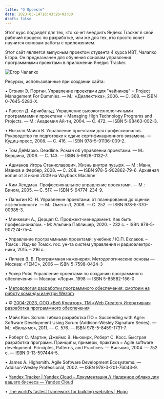 ```yaml
---
title: "О Проекте"
date: 2023-05-14T16:43:26+03:00
draft: false
---
```

Этот курс подойдёт для тех, кто хочет внедрить Яндекс Tracker в свой рабочий процесс по разработке, или же для тех, кто просто хочет научится основам работы с приложением.

Этот сайт является выпусным проектом студента 4 курса ИВТ, Чалапко Егора. Он предназначен для обучения основам управления программными проектами в приложении Янедкс Tracker.

![Егор Чалапко](/Tracker-Site/static/me.png)

Ресурсы, использованные при создании сайта:

•	Стэнли Э. Портни. Управление проектами для "чайников" = Project Management For Dummies. — М.: «Диалектика», 2006. — С. 368. — ISBN 0-7645-5283-X.

•	Рассел Д. Арчибальд. Управление высокотехнологичными программами и проектами = Managing High Technology Programs and Projects. — М.: Академия Ай-ти, 2004. — С. 472. — ISBN 5-98463-002-3.

•	Ньюэлл Майкл В. Управление проектами для профессионалов. Руководство по подготовке к сдаче сертификационного экзамена. — Кудиц-пресс, 2008. — С. 416. — ISBN 978-5-91136-009-2.

•	Том ДеМарко. Deadline. Роман об управлении проектами. — М.: Вершина, 2006. — С. 143. — ISBN 5-9626-0132-7.

•	Ашманов Игорь Станиславович. Жизнь внутри пузыря. — М.: Манн, Иванов и Фербер, 2008. — С. 208. — ISBN 978-5-902862-79-6. Архивная копия от 3 июня 2009 на Wayback Machine

•	Ким Хелдман. Профессиональное управление проектами. — М.: Бином, 2005. — С. 517. — ISBN 5-94774-234-9.

•	Лапыгин Ю. Н. Управление проектами: от планирования до оценки эффективности. — М.: Омега-Л, 2008. — С. 252. — ISBN 978-5-370-00985-3.

•	Минкевич А., Дерцап С. Проджект-менеджмент. Как быть профессионалом. - М: Альпина Паблишер, 2020. - 232 c. - ISBN 978-5-907274-75-4

•	Управление программными проектами: учебник / Ю.П. Ехлаков. – Томск : Изд-во Томск. гос. ун-та систем управления и радиоэлектро- ники, 2015. – 216 с.

•	Липаев В. В. Программная инженерия. Методологические основы — Москва: «ТЕИС», 2006 — ISBN 5-7598-0424-3

•	Уокер Ройс Управление проектами по созданию программного обеспечения — Москва: «Лори», 1998 — ISBN 5-85582-156-0

•	[Методология разработки программного обеспечения: смотрим на работу команды изнутри Wezom](https://wezom.com.ua/blog/metodologija-razrabotki-programmnogo-obespechenija)

•	© [2004-2023, ООО «Веб Креатор», ТМ «Web Creator» Итеративная разработка программного обеспечения](https://web-creator.ru/articles/iterative_development)

•	Майк Кон. Scrum: гибкая разработка ПО = Succeeding with Agile: Software Development Using Scrum (Addison-Wesley Signature Series). — М.: «Вильямс», 2011. — С. 576. — ISBN 978-5-8459-1731-7.

•	Роберт С. Мартин, Джеймс В. Ньюкирк, Роберт С. Косс. Быстрая разработка программ. Принципы, примеры, практика = Agile software development. Principles, Patterns, and Practices. — Вильямс, 2004. — 752 с. — ISBN 0-13-597444-5.

•	James A. Highsmith. Agile Software Development Ecosystems. — Addison-Wesley Professional, 2002. — ISBN 978-0-201-76043-9.

•	[Yandex Tracker | Yandex Cloud - Документация // Надежное облако для вашего бизнеса — Yandex Cloud](https://cloud.yandex.ru/docs/tracker/)

•	[The world’s fastest framework for building websites | Hugo](https://gohugo.io/)
